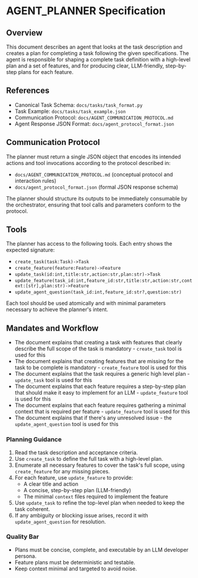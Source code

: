 # AGENT_PLANNER Specification

## Overview
This document describes an agent that looks at the task description and creates a plan for completing a task following the given specifications. The agent is responsible for shaping a complete task definition with a high-level plan and a set of features, and for producing clear, LLM-friendly, step-by-step plans for each feature.

## References
- Canonical Task Schema: `docs/tasks/task_format.py`
- Task Example: `docs/tasks/task_example.json`
- Communication Protocol: `docs/AGENT_COMMUNICATION_PROTOCOL.md`
- Agent Response JSON Format: `docs/agent_protocol_format.json`

## Communication Protocol
The planner must return a single JSON object that encodes its intended actions and tool invocations according to the protocol described in:
- `docs/AGENT_COMMUNICATION_PROTOCOL.md` (conceptual protocol and interaction rules)
- `docs/agent_protocol_format.json` (formal JSON response schema)

The planner should structure its outputs to be immediately consumable by the orchestrator, ensuring that tool calls and parameters conform to the protocol.

## Tools
The planner has access to the following tools. Each entry shows the expected signature:
- `create_task(task:Task)->Task`
- `create_feature(feature:Feature)->Feature`
- `update_task(id:int,title:str,action:str,plan:str)->Task`
- `update_feature(task_id:int,feature_id:str,title:str,action:str,context:[str],plan:str)->Feature`
- `update_agent_question(task_id:int,feature_id:str?,question:str)`

Each tool should be used atomically and with minimal parameters necessary to achieve the planner's intent.

## Mandates and Workflow
- The document explains that creating a task with features that clearly describe the full scope of the task is mandatory - `create_task` tool is used for this
- The document explains that creating features that are missing for the task to be complete is mandatory - `create_feature` tool is used for this
- The document explains that the task requires a generic high level plan - `update_task` tool is used for this
- The document explains that each feature requires a step-by-step plan that should make it easy to implement for an LLM - `update_feature` tool is used for this
- The document explains that each feature requires gathering a minimal context that is required per feature - `update_feature` tool is used for this
- The document explains that if there's any unresolved issue - the `update_agent_question` tool is used for this

### Planning Guidance
1. Read the task description and acceptance criteria.
2. Use `create_task` to define the full task with a high-level plan.
3. Enumerate all necessary features to cover the task's full scope, using `create_feature` for any missing pieces.
4. For each feature, use `update_feature` to provide:
   - A clear title and action
   - A concise, step-by-step plan (LLM-friendly)
   - The minimal `context` files required to implement the feature
5. Use `update_task` to refine the top-level plan when needed to keep the task coherent.
6. If any ambiguity or blocking issue arises, record it with `update_agent_question` for resolution.

### Quality Bar
- Plans must be concise, complete, and executable by an LLM developer persona.
- Feature plans must be deterministic and testable.
- Keep context minimal and targeted to avoid noise.
